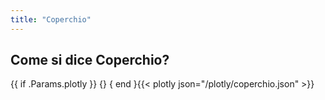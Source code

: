 ```yaml
---
title: "Coperchio"
---
```


## Come si dice Coperchio?

{{ if .Params.plotly }}
{<script src="https://cdn.plot.ly/plotly-latest.min.js"></script>}
{ end }{{< plotly json="/plotly/coperchio.json" >}}